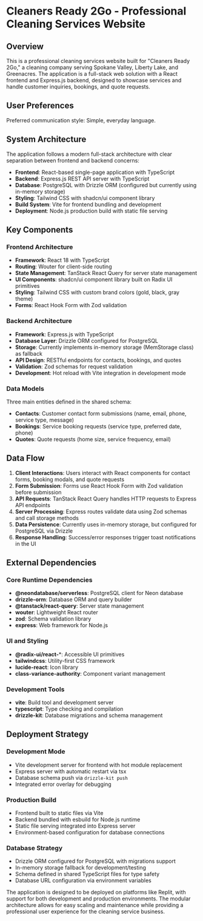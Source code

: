 # Cleaners Ready 2Go - Professional Cleaning Services Website

## Overview

This is a professional cleaning services website built for "Cleaners Ready 2Go," a cleaning company serving Spokane Valley, Liberty Lake, and Greenacres. The application is a full-stack web solution with a React frontend and Express.js backend, designed to showcase services and handle customer inquiries, bookings, and quote requests.

## User Preferences

Preferred communication style: Simple, everyday language.

## System Architecture

The application follows a modern full-stack architecture with clear separation between frontend and backend concerns:

- **Frontend**: React-based single-page application with TypeScript
- **Backend**: Express.js REST API server with TypeScript
- **Database**: PostgreSQL with Drizzle ORM (configured but currently using in-memory storage)
- **Styling**: Tailwind CSS with shadcn/ui component library
- **Build System**: Vite for frontend bundling and development
- **Deployment**: Node.js production build with static file serving

## Key Components

### Frontend Architecture
- **Framework**: React 18 with TypeScript
- **Routing**: Wouter for client-side routing
- **State Management**: TanStack React Query for server state management
- **UI Components**: shadcn/ui component library built on Radix UI primitives
- **Styling**: Tailwind CSS with custom brand colors (gold, black, gray theme)
- **Forms**: React Hook Form with Zod validation

### Backend Architecture
- **Framework**: Express.js with TypeScript
- **Database Layer**: Drizzle ORM configured for PostgreSQL
- **Storage**: Currently implements in-memory storage (MemStorage class) as fallback
- **API Design**: RESTful endpoints for contacts, bookings, and quotes
- **Validation**: Zod schemas for request validation
- **Development**: Hot reload with Vite integration in development mode

### Data Models
Three main entities defined in the shared schema:
- **Contacts**: Customer contact form submissions (name, email, phone, service type, message)
- **Bookings**: Service booking requests (service type, preferred date, phone)
- **Quotes**: Quote requests (home size, service frequency, email)

## Data Flow

1. **Client Interactions**: Users interact with React components for contact forms, booking modals, and quote requests
2. **Form Submission**: Forms use React Hook Form with Zod validation before submission
3. **API Requests**: TanStack React Query handles HTTP requests to Express API endpoints
4. **Server Processing**: Express routes validate data using Zod schemas and call storage methods
5. **Data Persistence**: Currently uses in-memory storage, but configured for PostgreSQL via Drizzle
6. **Response Handling**: Success/error responses trigger toast notifications in the UI

## External Dependencies

### Core Runtime Dependencies
- **@neondatabase/serverless**: PostgreSQL client for Neon database
- **drizzle-orm**: Database ORM and query builder
- **@tanstack/react-query**: Server state management
- **wouter**: Lightweight React router
- **zod**: Schema validation library
- **express**: Web framework for Node.js

### UI and Styling
- **@radix-ui/react-***: Accessible UI primitives
- **tailwindcss**: Utility-first CSS framework
- **lucide-react**: Icon library
- **class-variance-authority**: Component variant management

### Development Tools
- **vite**: Build tool and development server
- **typescript**: Type checking and compilation
- **drizzle-kit**: Database migrations and schema management

## Deployment Strategy

### Development Mode
- Vite development server for frontend with hot module replacement
- Express server with automatic restart via tsx
- Database schema push via `drizzle-kit push`
- Integrated error overlay for debugging

### Production Build
- Frontend built to static files via Vite
- Backend bundled with esbuild for Node.js runtime
- Static file serving integrated into Express server
- Environment-based configuration for database connections

### Database Strategy
- Drizzle ORM configured for PostgreSQL with migrations support
- In-memory storage fallback for development/testing
- Schema defined in shared TypeScript files for type safety
- Database URL configuration via environment variables

The application is designed to be deployed on platforms like Replit, with support for both development and production environments. The modular architecture allows for easy scaling and maintenance while providing a professional user experience for the cleaning service business.